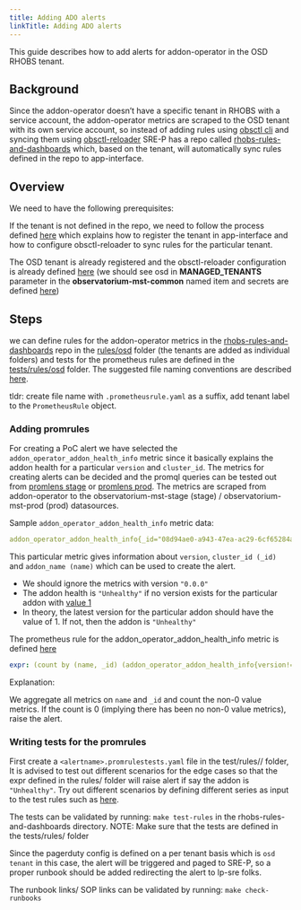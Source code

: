 ```yaml
---
title: Adding ADO alerts
linkTitle: Adding ADO alerts
---
```


This guide describes how to add alerts for addon-operator in the OSD RHOBS tenant.

## Background

Since the addon-operator doesn’t have a specific tenant in RHOBS with a service account,
the addon-operator metrics are scraped to the OSD tenant with its own service account,
so instead of adding rules using [obsctl cli](https://github.com/observatorium/obsctl) and
syncing them using [obsctl-reloader](https://github.com/rhobs/obsctl-reloader)
SRE-P has a repo called [rhobs-rules-and-dashboards](https://gitlab.cee.redhat.com/service/rhobs-rules-and-dashboards)
which, based on the tenant, will automatically sync rules defined in the repo to app-interface.

## Overview

We need to have the following prerequisites:

If the tenant is not defined in the repo, we need to follow the process defined
[here](https://gitlab.cee.redhat.com/service/rhobs-rules-and-dashboards/-/tree/main/rules#registering-a-new-tenant)
which explains how to register the tenant in app-interface and how to configure obsctl-reloader
to sync rules for the particular tenant.

The OSD tenant is already registered and the obsctl-reloader configuration is already
defined [here](https://gitlab.cee.redhat.com/service/app-interface/-/blob/master/data/services/rhobs/observatorium-mst/cicd/saas.yaml#L127)
(we should see osd in **MANAGED_TENANTS** parameter in the **observatorium-mst-common** named
item and secrets are defined [here](https://gitlab.cee.redhat.com/service/app-interface/-/blob/master/data/services/rhobs/observatorium-mst/namespaces/app-sre-stage-01/observatorium-mst-stage.yml#L79))

## Steps

we can define rules for the addon-operator metrics in the [rhobs-rules-and-dashboards](https://gitlab.cee.redhat.com/service/rhobs-rules-and-dashboards)
repo in the [rules/osd](https://gitlab.cee.redhat.com/service/rhobs-rules-and-dashboards/-/tree/main/rules/osd)
folder (the tenants are added as individual folders) and tests for the prometheus rules are
defined in the [tests/rules/osd](https://gitlab.cee.redhat.com/service/rhobs-rules-and-dashboards/-/tree/main/test/rules/osd)
folder.
The suggested file naming conventions are described [here](https://gitlab.cee.redhat.com/service/rhobs-rules-and-dashboards/-/tree/main/rules#one-folder-per-targeted-rhobs-tenant).

tldr: create file name with `.prometheusrule.yaml` as a suffix,
add tenant label to the `PrometheusRule` object.

### Adding promrules

For creating a PoC alert we have selected the `addon_operator_addon_health_info` metric
since it basically explains the addon health for a particular `version` and `cluster_id`.
The metrics for creating alerts can be decided and the promql queries
can be tested out from [promlens stage](https://promlens.stage.devshift.net)
or [promlens prod](https://promlens.devshift.net).
The metrics are scraped from addon-operator to the
observatorium-mst-stage (stage) / observatorium-mst-prod (prod) datasources.

Sample `addon_operator_addon_health_info` metric data:

```yaml
addon_operator_addon_health_info{_id="08d94ae0-a943-47ea-ac29-6cf65284aeba", container="metrics-relay-server", endpoint="https", instance="10.129.2.11:8443", job="addon-operator-metrics", name="managed-odh", namespace="openshift-addon-operator", pod="addon-operator-manager-7c9df45684-86mh4", prometheus="openshift-monitoring/k8s", receive="true", service="addon-operator-metrics", tenant_id="770c1124-6ae8-4324-a9d4-9ce08590094b", version="0.0.0"}
```

This particular metric gives information about
`version`, `cluster_id (_id)` and `addon_name (name)` which can be used to create the alert.

- We should ignore the metrics with version `"0.0.0"`
- The addon health is `"Unhealthy"` if no version exists for the particular
addon with [value 1](https://github.com/openshift/addon-operator#monitoring-and-metrics)
- In theory, the latest version for the particular addon
should have the value of 1. If not, then the addon is `"Unhealthy"`

The prometheus rule for the addon_operator_addon_health_info metric is defined [here](https://gitlab.cee.redhat.com/service/rhobs-rules-and-dashboards/-/blob/main/rules/osd/addon-operator-addon-health-info-rules.prometheusrule.yaml)

```yaml
expr: (count by (name, _id) (addon_operator_addon_health_info{version!="0.0.0"})) - (count by (name,_id) (addon_operator_addon_health_info{version!="0.0.0"} == 0)) == 0
```

Explanation:

We aggregate all metrics on `name` and `_id` and count the non-0 value metrics.
If the count is 0 (implying there has been no non-0 value metrics), raise the alert.

### Writing tests for the promrules

First create a `<alertname>.promrulestests.yaml` file in the test/rules/<tenant>/ folder,
It is advised to test out different scenarios for the edge cases so
that the expr defined in the rules/<tenant> folder will raise alert if say the addon is `"Unhealthy"`.
Try out different scenarios by defining different series as
input to the test rules such as [here](https://gitlab.cee.redhat.com/service/rhobs-rules-and-dashboards/-/blob/main/test/rules/osd/addon-operator-addon-health-info-rules.prometheusrulestests.yaml#L8).

The tests can be validated by running: `make test-rules`
in the rhobs-rules-and-dashboards directory.
NOTE: Make sure that the tests are defined in the tests/rules/<tenant> folder

Since the pagerduty config is defined on a per tenant basis which is `osd tenant` in this case,
the alert will be triggered and paged to SRE-P,
so a proper runbook should be added redirecting the alert to lp-sre folks.

The runbook links/ SOP links can be validated by running: `make check-runbooks`
